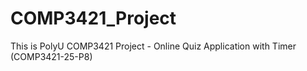 # COMP3421_Project
This is PolyU COMP3421 Project - Online Quiz Application with Timer (COMP3421-25-P8)
